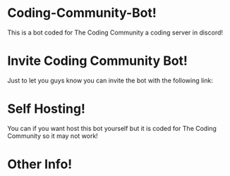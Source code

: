 # Coding-Community-Bot!
This is a bot coded for The Coding Community a coding server in discord!
# Invite Coding Community Bot!
Just to let you guys know you can invite the bot with the following link:

# Self Hosting!
You can if you want host this bot yourself but it is coded for The Coding Community so it may not work!
# Other Info!
